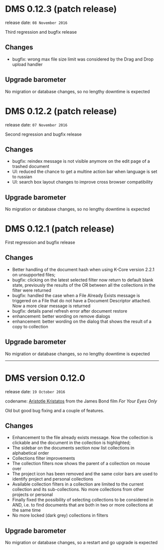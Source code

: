 # DMS 0.12.3 (patch release)

release date: `08 November 2016`

Third regression and bugfix release

## Changes

- bugfix: wrong max file size limit was considered by the Drag and Drop upload
  handler

## Upgrade barometer

No migration or database changes, so no lengthy downtime is expected

# DMS 0.12.2 (patch release)

release date: `07 November 2016`

Second regression and bugfix release

## Changes

- bugfix: reindex message is not visible anymore on the edit page of 
  a trashed document
- UI: reduced the chance to get a multine action bar when language is set to russian
- UI: search box layout changes to improve cross browser compatibility

## Upgrade barometer

No migration or database changes, so no lengthy downtime is expected

# DMS 0.12.1 (patch release)

First regression and bugfix release

## Changes

- Better handling of the document hash when using K-Core version 2.2.1 on 
  unsupported files;
- bugfix: clicking on the latest selected filter now return to default blank state,
  previously the results of the OR between all the collections in the filter were 
  returned
- bugfix: handled the case when a File Already Exists message is triggered on a File 
  that do not have a Document Descriptor attached. Now a more clear message is returned
- bugfix: details panel refresh error after document restore
- enhancement: better wording on remove dialogs
- enhancement: better wording on the dialog that shows the result of a copy to collection

## Upgrade barometer

No migration or database changes, so no lengthy downtime is expected

---------

# DMS version 0.12.0

release date: `19 October 2016`

codename: [Aristotle Kristatos](http://jamesbond.wikia.com/wiki/Aris_Kristatos) from the James Bond film _For Your Eyes Only_

Old but good bug fixing and a couple of features.

## Changes

- Enhancement to the file already exists message. Now the collection is clickable and the
  document in the collection is highlighted;
- The sidebar on the documents section now list collections in alphabetical order
- Collections filter improvements
 - The collection filters now shows the parent of a collection on mouse over
 - The project icon has been removed and the same color bars are used to 
   identify project and personal collections
 - Available collection filters in a collection are limited to 
   the current collection and its sub-collections. No more collections from other projects or personal
 - Finally fixed the possibility of selecting collections to be considered in AND, 
   i.e. to find documents that are both in two or more collections at the same time
 - No more locked (dark grey) collections in filters 

## Upgrade barometer

No migration or database changes, so a restart and go upgrade is expected

